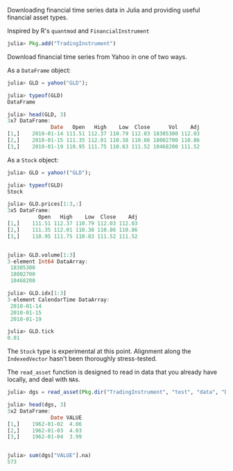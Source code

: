 Downloading financial time series data in Julia and providing useful financial asset types.

Inspired by R's `quantmod` and `FinancialInstrument`

````julia
julia> Pkg.add("TradingInstrument")
````

Download financial time series from Yahoo in one of two ways.  

As a `DataFrame` object:

````julia
julia> GLD = yahoo("GLD");

julia> typeof(GLD)
DataFrame

julia> head(GLD, 3)
3x7 DataFrame:
              Date   Open   High    Low  Close      Vol    Adj
[1,]    2010-01-14 111.51 112.37 110.79 112.03 18305300 112.03
[2,]    2010-01-15 111.35 112.01 110.38 110.86 18002700 110.86
[3,]    2010-01-19 110.95 111.75 110.83 111.52 10468200 111.52
````

As a `Stock` object: 

````julia
julia> GLD = yahoo!("GLD");

julia> typeof(GLD)
Stock

julia> GLD.prices[1:3,:]
3x5 DataFrame:
          Open   High    Low  Close    Adj
[1,]    111.51 112.37 110.79 112.03 112.03
[2,]    111.35 112.01 110.38 110.86 110.86
[3,]    110.95 111.75 110.83 111.52 111.52


julia> GLD.volume[1:3]
3-element Int64 DataArray:
 18305300
 18002700
 10468200

julia> GLD.idx[1:3]
3-element CalendarTime DataArray:
 2010-01-14
 2010-01-15
 2010-01-19

julia> GLD.tick
0.01
````


The `Stock` type is experimental at this point. Alignment along the `IndexedVector` hasn't been thoroughly stress-tested.

The `read_asset` function is designed to read in data that you already have locally, and deal with `NA`s. 

````julia
julia> dgs = read_asset(Pkg.dir("TradingInstrument", "test", "data", "DGS10.csv"));

julia> head(dgs, 3)
3x2 DataFrame:
              Date VALUE
[1,]    1962-01-02  4.06
[2,]    1962-01-03  4.03
[3,]    1962-01-04  3.99


julia> sum(dgs["VALUE"].na)
573
````

